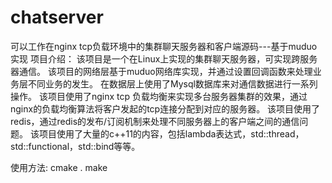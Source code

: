 # chatserver
可以工作在nginx tcp负载环境中的集群聊天服务器和客户端源码---基于muduo实现
项目介绍：
该项目是一个在Linux上实现的集群聊天服务器，可实现跨服务器通信。
该项目的网络层基于muduo网络库实现，并通过设置回调函数来处理业务层不同业务的发生。
在数据层上使用了Mysql数据库来对通信数据进行一系列操作。
该项目使用了nginx tcp 负载均衡来实现多台服务器集群的效果，通过nginx的负载均衡算法将客户发起的tcp连接分配到对应的服务器。
该项目使用了redis，通过redis的发布/订阅机制来处理不同服务器上的客户端之间的通信问题。
该项目使用了大量的c++11的内容，包括lambda表达式，std::thread，std::functional，std::bind等等。

使用方法:
cmake .
make
